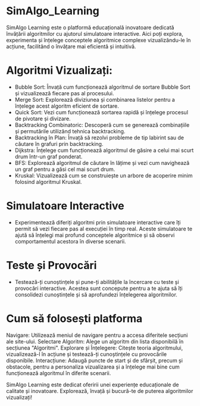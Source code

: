 # SimAlgo_Learning
SimAlgo Learning este o platformă educațională inovatoare dedicată învățării algoritmilor cu ajutorul simulatoare interactive. Aici poți explora, experimenta și înțelege conceptele algoritmice complexe vizualizându-le în acțiune, facilitând o învățare mai eficientă și intuitivă.


# Algoritmi Vizualizați:
  - Bubble Sort: Învață cum funcționează algoritmul de sortare Bubble Sort și vizualizează fiecare pas al procesului.
  - Merge Sort: Explorează diviziunea și combinarea listelor pentru a înțelege acest algoritm eficient de sortare.
  - Quick Sort: Vezi cum funcționează sortarea rapidă și înțelege procesul de pivotare și divizare.
  - Backtracking Combinatoric: Descoperă cum se generează combinațiile și permutările utilizând tehnica backtracking.
  - Backtracking în Plan: Învață să rezolvi probleme de tip labirint sau de căutare în grafuri prin backtracking.
  - Dijkstra: Înțelege cum funcționează algoritmul de găsire a celui mai scurt drum într-un graf ponderat.
  - BFS: Explorează algoritmul de căutare în lățime și vezi cum navighează un graf pentru a găsi cel mai scurt drum.
  - Kruskal: Vizualizează cum se construiește un arbore de acoperire minim folosind algoritmul Kruskal.

# Simulatoare Interactive
  - Experimentează diferiți algoritmi prin simulatoare interactive care îți permit să vezi fiecare pas al execuției în timp real. Aceste simulatoare te ajută să înțelegi mai profund conceptele algoritmice și să observi comportamentul acestora în diverse scenarii.

# Teste și Provocări
  - Testează-ți cunoștințele și pune-ți abilitățile la încercare cu teste și provocări interactive. Acestea sunt concepute pentru a te ajuta să îți consolidezi cunoștințele și să aprofundezi înțelegerea algoritmilor.

# Cum să folosești platforma
  Navigare: Utilizează meniul de navigare pentru a accesa diferitele secțiuni ale site-ului.
  Selectare Algoritm: Alege un algoritm din lista disponibilă în secțiunea "Algoritmi".
  Explorare și Înțelegere: Citește teoria algoritmului, vizualizează-l în acțiune și testează-ți cunoștințele cu provocările disponibile.
  Interacțiune: Adaugă puncte de start și de sfârșit, precum și obstacole, pentru a personaliza vizualizarea și a înțelege mai bine cum funcționează algoritmul în diferite scenarii.
  
SimAlgo Learning este dedicat oferirii unei experiențe educaționale de calitate și inovatoare. Explorează, învață și bucură-te de puterea algoritmilor vizualizați!
